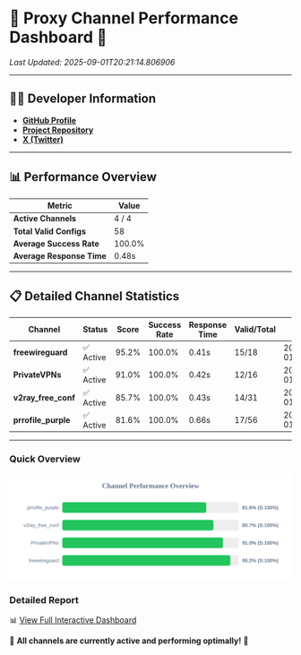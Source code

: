 # 🌟 Proxy Channel Performance Dashboard 🌟

_Last Updated: 2025-09-01T20:21:14.806906_

---

## 👩‍💻 Developer Information

- **[GitHub Profile](https://github.com/4n0nymou3)**  
- **[Project Repository](https://github.com/4n0nymou3/multi-proxy-config-fetcher)**  
- **[X (Twitter)](https://x.com/4n0nymou3)**  

---

## 📊 Performance Overview

| Metric                | Value       |
|-----------------------|-------------|
| **Active Channels**   | 4 / 4       |
| **Total Valid Configs** | 58          |
| **Average Success Rate** | 100.0%      |
| **Average Response Time** | 0.48s       |

---

## 📋 Detailed Channel Statistics

| Channel          | Status     | Score  | Success Rate | Response Time | Valid/Total | Last Success               |
|------------------|------------|--------|--------------|---------------|-------------|----------------------------|
| **freewireguard**  | ✅ Active  | 95.2%  | 100.0% | 0.41s         | 15/18       | 2025-09-01T20:21:14.805387 |
| **PrivateVPNs**  | ✅ Active  | 91.0%  | 100.0% | 0.42s         | 12/16       | 2025-09-01T20:21:14.366969 |
| **v2ray_free_conf**  | ✅ Active  | 85.7%  | 100.0% | 0.43s         | 14/31       | 2025-09-01T20:21:13.909370 |
| **prrofile_purple**  | ✅ Active  | 81.6%  | 100.0% | 0.66s         | 17/56       | 2025-09-01T20:21:13.421346 |

---

### Quick Overview
<div align="center">
  <a href="https://raw.githubusercontent.com/nullluser/NullRepo/refs/heads/main/assets/channel_stats_chart.svg">
    <img src="https://raw.githubusercontent.com/nullluser/NullRepo/refs/heads/main/assets/channel_stats_chart.svg" alt="Source Performance Statistics" width="800">
  </a>
</div>

### Detailed Report
📊 [View Full Interactive Dashboard](https://htmlpreview.github.io/?https://github.com/nullluser/NullRepo/blob/main/assets/performance_report.html)

🎉 **All channels are currently active and performing optimally!** 🎉
